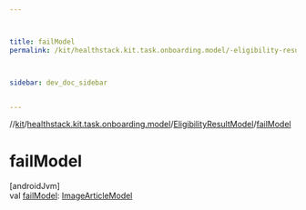 ```yaml
---



title: failModel
permalink: /kit/healthstack.kit.task.onboarding.model/-eligibility-result-model/fail-model.html



sidebar: dev_doc_sidebar


---
```




//[kit](/kit.html)/[healthstack.kit.task.onboarding.model](../index.html)/[EligibilityResultModel](index.html)/[failModel](fail-model.html)



# failModel



[androidJvm]\
val [failModel](fail-model.html): [ImageArticleModel](../../healthstack.kit.task.base/-image-article-model/index.html)






